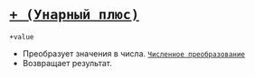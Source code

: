 # [`+ (Унарный плюс)`](../index.md)

`+value`

- Преобразует значения в числа. [`Численное преобразование`](<../Общее/Преобразование (численное).md>)
- Возвращает результат.
